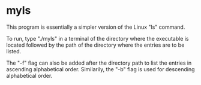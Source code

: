 # myls
This program is essentially a simpler version of the Linux "ls" command.

To run, type "./myls" in a terminal of the directory where the executable is located followed by the path of the directory where the entries are to be listed.

The "-f" flag can also be added after the directory path to list the entries in ascending alphabetical order. Similarily, the "-b" flag is used for descending alphabetical order.
